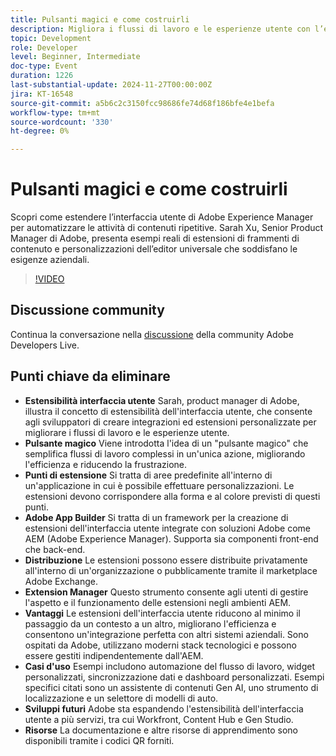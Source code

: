 ```yaml
---
title: Pulsanti magici e come costruirli
description: Migliora i flussi di lavoro e le esperienze utente con l’estensibilità dell’interfaccia utente di Adobe, consentendo integrazioni personalizzate tramite Adobe App Builder, semplificando attività complesse con un "pulsante magico" e supportando l’integrazione perfetta con i sistemi aziendali, con future espansioni a più servizi Adobe.
topic: Development
role: Developer
level: Beginner, Intermediate
doc-type: Event
duration: 1226
last-substantial-update: 2024-11-27T00:00:00Z
jira: KT-16548
source-git-commit: a5b6c2c3150fcc98686fe74d68f186bfe4e1befa
workflow-type: tm+mt
source-wordcount: '330'
ht-degree: 0%

---
```



# Pulsanti magici e come costruirli

Scopri come estendere l’interfaccia utente di Adobe Experience Manager per automatizzare le attività di contenuti ripetitive. Sarah Xu, Senior Product Manager di Adobe, presenta esempi reali di estensioni di frammenti di contenuto e personalizzazioni dell’editor universale che soddisfano le esigenze aziendali.


>[!VIDEO](https://video.tv.adobe.com/v/3440037/?learn=on&enablevpops)

## Discussione community

Continua la conversazione nella [discussione](https://adobe.ly/3Ywf6kg) della community Adobe Developers Live.

## Punti chiave da eliminare

* **Estensibilità interfaccia utente** Sarah, product manager di Adobe, illustra il concetto di estensibilità dell&#39;interfaccia utente, che consente agli sviluppatori di creare integrazioni ed estensioni personalizzate per migliorare i flussi di lavoro e le esperienze utente.
* **Pulsante magico** Viene introdotta l&#39;idea di un &quot;pulsante magico&quot; che semplifica flussi di lavoro complessi in un&#39;unica azione, migliorando l&#39;efficienza e riducendo la frustrazione.
* **Punti di estensione** Si tratta di aree predefinite all&#39;interno di un&#39;applicazione in cui è possibile effettuare personalizzazioni. Le estensioni devono corrispondere alla forma e al colore previsti di questi punti.
* **Adobe App Builder** Si tratta di un framework per la creazione di estensioni dell&#39;interfaccia utente integrate con soluzioni Adobe come AEM (Adobe Experience Manager). Supporta sia componenti front-end che back-end.
* **Distribuzione** Le estensioni possono essere distribuite privatamente all&#39;interno di un&#39;organizzazione o pubblicamente tramite il marketplace Adobe Exchange.
* **Extension Manager** Questo strumento consente agli utenti di gestire l&#39;aspetto e il funzionamento delle estensioni negli ambienti AEM.
* **Vantaggi** Le estensioni dell&#39;interfaccia utente riducono al minimo il passaggio da un contesto a un altro, migliorano l&#39;efficienza e consentono un&#39;integrazione perfetta con altri sistemi aziendali. Sono ospitati da Adobe, utilizzano moderni stack tecnologici e possono essere gestiti indipendentemente dall&#39;AEM.
* **Casi d&#39;uso** Esempi includono automazione del flusso di lavoro, widget personalizzati, sincronizzazione dati e dashboard personalizzati. Esempi specifici citati sono un assistente di contenuti Gen AI, uno strumento di localizzazione e un selettore di modelli di auto.
* **Sviluppi futuri** Adobe sta espandendo l&#39;estensibilità dell&#39;interfaccia utente a più servizi, tra cui Workfront, Content Hub e Gen Studio.
* **Risorse** La documentazione e altre risorse di apprendimento sono disponibili tramite i codici QR forniti.